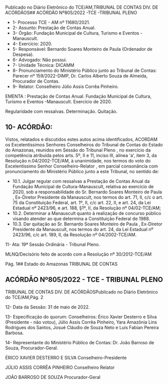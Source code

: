 Publicado  no  Diário  Eletrônico do TCE/AM,TRIBUNAL DE CONTAS DIV. DE ACÓRDÃOS## ACÓRDÃO Nº805/2022 -TCE -TRIBUNAL PLENO

- 1- Processo TCE - AM nº 11680/2021.
- 2- Assunto: Prestação de Contas Anual.
- 3- Órgão: Fundação Municipal de Cultura, Turismo e Eventos - Manauscult.
- 4- Exercício: 2020.
- 5- Responsável: Bernardo Soares Monteiro de Paula (Ordenador de Despesa).
- 6- Advogado: Não possui.
- 7- Unidade Técnica: DICAMM
- 8- Pronunciamento  do  Ministério  Público  junto  ao  Tribunal  de  Contas: Parecer  nº 159/2022-DIMP, Dr. Carlos Alberto Souza de Almeida, Procurador de Contas.
- 9- Relator: Conselheiro Júlio Assis Corrêa Pinheiro.

EMENTA : Prestação  de  Contas  Anual.  Fundação Municipal de Cultura, Turismo e Eventos -Manauscult. Exercício de 2020.

Regularidade com ressalvas. Determinação. Quitação.

## 10-  ACÓRDÃO:

Vistos, relatados e discutidos estes autos acima identificados, ACORDAM os Excelentíssimos Senhores Conselheiros do Tribunal de Contas do Estado do Amazonas, reunidos em Sessão do Tribunal Pleno , no exercício da competência atribuída pelos arts. 5º, II e 11, inciso III, alínea 'a', item 3, da Resolução n.04/2002-TCE/AM, à unanimidade, nos termos do voto do Excelentíssimo Senhor Conselheiro-Relator , em  parcial consonância com pronunciamento do Ministério Público junto a este Tribunal, no sentido de:

- 10.1. Julgar  regular  com  ressalvas a Prestação  de  Contas  Anual  da Fundação  Municipal  de  Cultura-Manauscult,  relativa  ao  exercício  de 2020,  sob  a  responsabilidade  do Sr.  Bernardo  Soares  Monteiro  de Paula , Ex-Diretor Presidente da Manauscult, nos termos do art. 71, II, c/c o art. 75 da Constituição Federal, art. 1º, II, c/c art. 22, II, e art. 24, da Lei Estadual nº 2423/96, e art. 188, §1º, II, da Resolução nº 04/02-TCE/AM;
- 10.2. Determinar a  Manauscult  quanto  à  realização  de  concurso  público visando atender ao que determina a Constituição Federal de 1988.
- 10.3. Dar quitação ao Sr.  Bernardo Soares Monteiro de Paula ,  Ex-Diretor Presidente  da  Manauscult,  nos  termos  do  art.  24,  da  Lei  Estadual  nº 2423/96, c/c art. 189, II, da Resolução nº 04/2002-TCE/AM.

11-  Ata: 19ª Sessão Ordinária - Tribunal Pleno.

MLNQ/Decisório feito de acordo com a Resolução nº 30/2012-TCE/AM

Pág. 1## Estado do Amazonas TRIBUNAL DE CONTAS

## ACÓRDÃO Nº805/2022 - TCE - TRIBUNAL PLENO

TRIBUNAL DE CONTAS DIV. DE ACÓRDÃOSPublicado  no  Diário  Eletrônico do TCE/AM,Pág. 2

12-  Data da Sessão: 31 de maio de 2022.

13-  Especificação do quorum: Conselheiros: Érico Xavier Desterro e Silva (Presidente - não votou),  Júlio  Assis  Corrêa  Pinheiro,  Yara  Amazônia  Lins  Rodrigues  dos  Santos, Josué Cláudio de Souza Neto e Luis Fabian Pereira Barbosa.

14-  Representante  do  Ministério  Público  de  Contas: Dr.  João  Barroso  de  Souza, Procurador-Geral.

ÉRICO XAVIER DESTERRO E SILVA Conselheiro-Presidente

JÚLIO ASSIS CORRÊA PINHEIRO Conselheiro Relator

JOÃO BARROSO DE SOUZA Procurador-Geral